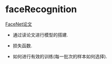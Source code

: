 # faceRecognition

[FaceNet论文](https://arxiv.org/pdf/1503.03832.pdf)

* 通过读论文进行模型的搭建.

* 损失函数.

* 如何进行有效的训练(每一批次的样本如何选择).
